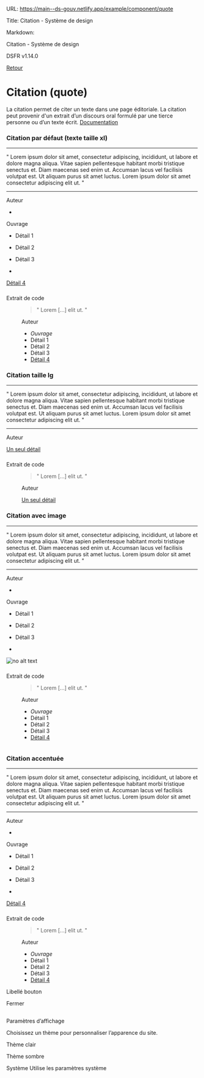 URL:
https://main--ds-gouv.netlify.app/example/component/quote

Title:
Citation - Système de design

Markdown:


Citation - Système de design


DSFR v1.14.0


[Retour](../)


# Citation (quote)


La citation permet de citer un texte dans une page éditoriale. La citation peut provenir d'un extrait d’un discours oral formulé par une tierce personne ou d’un texte écrit.
[Documentation](https://www.systeme-de-design.gouv.fr/elements-d-interface/composants/citation)


### Citation par défaut (texte taille xl)


------------------------------


" Lorem ipsum dolor sit amet, consectetur adipiscing, incididunt, ut labore et dolore magna aliqua. Vitae sapien pellentesque habitant morbi tristique senectus et. Diam maecenas sed enim ut. Accumsan lacus vel facilisis volutpat est. Ut aliquam purus sit amet luctus. Lorem ipsum dolor sit amet consectetur adipiscing elit ut. "

------------------------------


Auteur

-
Ouvrage


- Détail 1

- Détail 2

- Détail 3

-
[Détail 4](%5B%C3%80%20MODIFIER%20-%20Lien%20vers%20la%20sources%20ou%20des%20infos%20compl%C3%A9mentaires%5D)


###
Extrait de code


<figure class="fr-quote">
<blockquote cite="[À MODIFIER - https://lien-vers-la-source.fr]">
<p>" Lorem [...] elit ut. "</p>
</blockquote>
<figcaption>
<p class="fr-quote__author">Auteur</p>
<ul class="fr-quote__source">
<li>
<cite>Ouvrage</cite>
</li>
<li>Détail 1</li>
<li>Détail 2</li>
<li>Détail 3</li>
<li>
<a target="_blank" rel="noopener external" title="Détail 4 - nouvelle fenêtre" href="[À MODIFIER - Lien vers la sources ou des infos complémentaires]">Détail 4</a>
</li>
</ul>
</figcaption>
</figure>


### Citation taille lg


------------------------------


" Lorem ipsum dolor sit amet, consectetur adipiscing, incididunt, ut labore et dolore magna aliqua. Vitae sapien pellentesque habitant morbi tristique senectus et. Diam maecenas sed enim ut. Accumsan lacus vel facilisis volutpat est. Ut aliquam purus sit amet luctus. Lorem ipsum dolor sit amet consectetur adipiscing elit ut. "

------------------------------


Auteur


[Un seul détail](%5B%C3%80%20MODIFIER%20-%20Lien%20vers%20la%20sources%20ou%20des%20infos%20compl%C3%A9mentaires%5D)


###
Extrait de code


<figure class="fr-quote">
<blockquote cite="[À MODIFIER - https://lien-vers-la-source.fr]">
<p class="fr-text--lg">" Lorem [...] elit ut. "</p>
</blockquote>
<figcaption>
<p class="fr-quote__author">Auteur</p>
<div class="fr-quote__source">
<a target="_blank" href="[À MODIFIER - Lien vers la sources ou des infos complémentaires]">Un seul détail</a>
</div>
</figcaption>
</figure>


### Citation avec image


------------------------------


" Lorem ipsum dolor sit amet, consectetur adipiscing, incididunt, ut labore et dolore magna aliqua. Vitae sapien pellentesque habitant morbi tristique senectus et. Diam maecenas sed enim ut. Accumsan lacus vel facilisis volutpat est. Ut aliquam purus sit amet luctus. Lorem ipsum dolor sit amet consectetur adipiscing elit ut. "

------------------------------


Auteur

-
Ouvrage


- Détail 1

- Détail 2

- Détail 3

-


![no alt text](../../../example/img/placeholder.1x1.png)


###
Extrait de code


<figure class="fr-quote fr-quote--column">
<blockquote cite="[À MODIFIER - https://lien-vers-la-source.fr]">
<p>" Lorem [...] elit ut. "</p>
</blockquote>
<figcaption>
<p class="fr-quote__author">Auteur</p>
<ul class="fr-quote__source">
<li>
<cite>Ouvrage</cite>
</li>
<li>Détail 1</li>
<li>Détail 2</li>
<li>Détail 3</li>
<li>
<a href="">Détail 4</a>
</li>
</ul>
<div class="fr-quote__image">
<img class="fr-responsive-img" src="../../../example/img/placeholder.1x1.png" alt="" />
<!-- L’alternative de l’image (attribut alt) doit rester vide car l’image est illustrative et ne doit pas être restituée aux technologies d’assistance -->
</div>
</figcaption>
</figure>


### Citation accentuée


------------------------------


" Lorem ipsum dolor sit amet, consectetur adipiscing, incididunt, ut labore et dolore magna aliqua. Vitae sapien pellentesque habitant morbi tristique senectus et. Diam maecenas sed enim ut. Accumsan lacus vel facilisis volutpat est. Ut aliquam purus sit amet luctus. Lorem ipsum dolor sit amet consectetur adipiscing elit ut. "

------------------------------


Auteur

-
Ouvrage


- Détail 1

- Détail 2

- Détail 3

-
[Détail 4](%5B%C3%80%20MODIFIER%20-%20Lien%20vers%20la%20sources%20ou%20des%20infos%20compl%C3%A9mentaires%5D)


###
Extrait de code


<figure class="fr-quote fr-quote--green-emeraude">
<blockquote cite="[À MODIFIER - https://lien-vers-la-source.fr]">
<p>" Lorem [...] elit ut. "</p>
</blockquote>
<figcaption>
<p class="fr-quote__author">Auteur</p>
<ul class="fr-quote__source">
<li>
<cite>Ouvrage</cite>
</li>
<li>Détail 1</li>
<li>Détail 2</li>
<li>Détail 3</li>
<li>
<a target="_blank" rel="noopener external" title="Détail 4 - nouvelle fenêtre" href="[À MODIFIER - Lien vers la sources ou des infos complémentaires]">Détail 4</a>
</li>
</ul>
</figcaption>
</figure>


Libellé bouton


Fermer


##
Paramètres d’affichage


Choisissez un thème pour personnaliser l’apparence du site.


Thème clair


Thème sombre


Système
Utilise les paramètres système